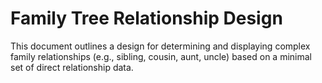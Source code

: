 # Family Tree Relationship Design

This document outlines a design for determining and displaying complex family
relationships (e.g., sibling, cousin, aunt, uncle) based on a minimal set of
direct relationship data.
